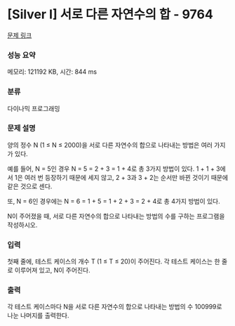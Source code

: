# [Silver I] 서로 다른 자연수의 합 - 9764 

[문제 링크](https://www.acmicpc.net/problem/9764) 

### 성능 요약

메모리: 121192 KB, 시간: 844 ms

### 분류

다이나믹 프로그래밍

### 문제 설명

<p>양의 정수 N (1 ≤ N ≤ 2000)을 서로 다른 자연수의 합으로 나타내는 방법은 여러 가지가 있다.</p>

<p>예를 들어, N = 5인 경우 N = 5 = 2 + 3 = 1 + 4로 총 3가지 방법이 있다. 1 + 1 + 3에서 1은 여러 번 등장하기 때문에 세지 않고, 2 + 3과 3 + 2는 순서만 바뀐 것이기 때문에 같은 것으로 센다.</p>

<p>또, N = 6인 경우에는 N = 6 = 1 + 5 = 1 + 2 + 3 = 2 + 4로 총 4가지 방법이 있다.</p>

<p>N이 주어졌을 때, 서로 다른 자연수의 합으로 나타내는 방법의 수를 구하는 프로그램을 작성하시오.</p>

### 입력 

 <p>첫째 줄에, 테스트 케이스의 개수 T (1 ≤ T ≤ 20)이 주어진다. 각 테스트 케이스는 한 줄로 이루어져 있고, N이 주어진다.</p>

### 출력 

 <p>각 테스트 케이스마다 N을 서로 다른 자연수의 합으로 나타내는 방법의 수 100999로 나눈 나머지를 출력한다. </p>

